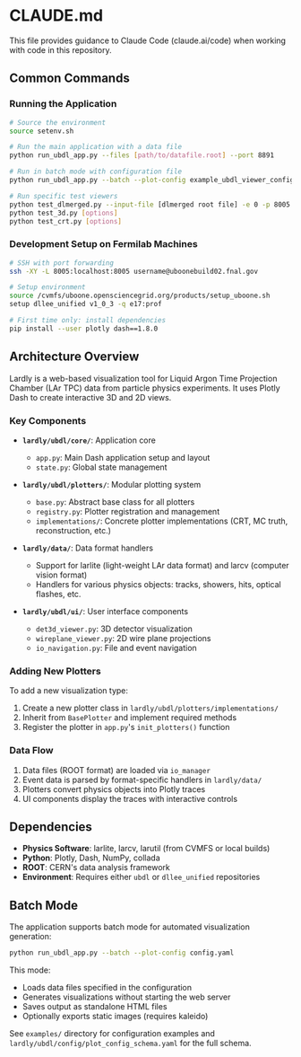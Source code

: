 # CLAUDE.md

This file provides guidance to Claude Code (claude.ai/code) when working with code in this repository.

## Common Commands

### Running the Application

```bash
# Source the environment
source setenv.sh

# Run the main application with a data file
python run_ubdl_app.py --files [path/to/datafile.root] --port 8891

# Run in batch mode with configuration file
python run_ubdl_app.py --batch --plot-config example_ubdl_viewer_config.yaml

# Run specific test viewers
python test_dlmerged.py --input-file [dlmerged root file] -e 0 -p 8005
python test_3d.py [options]
python test_crt.py [options]
```

### Development Setup on Fermilab Machines

```bash
# SSH with port forwarding
ssh -XY -L 8005:localhost:8005 username@uboonebuild02.fnal.gov

# Setup environment
source /cvmfs/uboone.opensciencegrid.org/products/setup_uboone.sh
setup dllee_unified v1_0_3 -q e17:prof

# First time only: install dependencies
pip install --user plotly dash==1.8.0
```

## Architecture Overview

Lardly is a web-based visualization tool for Liquid Argon Time Projection Chamber (LAr TPC) data from particle physics experiments. It uses Plotly Dash to create interactive 3D and 2D views.

### Key Components

- **`lardly/ubdl/core/`**: Application core
  - `app.py`: Main Dash application setup and layout
  - `state.py`: Global state management

- **`lardly/ubdl/plotters/`**: Modular plotting system
  - `base.py`: Abstract base class for all plotters
  - `registry.py`: Plotter registration and management
  - `implementations/`: Concrete plotter implementations (CRT, MC truth, reconstruction, etc.)

- **`lardly/data/`**: Data format handlers
  - Support for larlite (light-weight LAr data format) and larcv (computer vision format)
  - Handlers for various physics objects: tracks, showers, hits, optical flashes, etc.

- **`lardly/ubdl/ui/`**: User interface components
  - `det3d_viewer.py`: 3D detector visualization
  - `wireplane_viewer.py`: 2D wire plane projections
  - `io_navigation.py`: File and event navigation

### Adding New Plotters

To add a new visualization type:

1. Create a new plotter class in `lardly/ubdl/plotters/implementations/`
2. Inherit from `BasePlotter` and implement required methods
3. Register the plotter in `app.py`'s `init_plotters()` function

### Data Flow

1. Data files (ROOT format) are loaded via `io_manager`
2. Event data is parsed by format-specific handlers in `lardly/data/`
3. Plotters convert physics objects into Plotly traces
4. UI components display the traces with interactive controls

## Dependencies

- **Physics Software**: larlite, larcv, larutil (from CVMFS or local builds)
- **Python**: Plotly, Dash, NumPy, collada
- **ROOT**: CERN's data analysis framework
- **Environment**: Requires either `ubdl` or `dllee_unified` repositories

## Batch Mode

The application supports batch mode for automated visualization generation:

```bash
python run_ubdl_app.py --batch --plot-config config.yaml
```

This mode:
- Loads data files specified in the configuration
- Generates visualizations without starting the web server
- Saves output as standalone HTML files
- Optionally exports static images (requires kaleido)

See `examples/` directory for configuration examples and `lardly/ubdl/config/plot_config_schema.yaml` for the full schema.